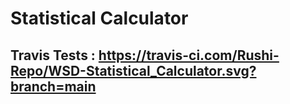 # Statistical Calculator

## Travis Tests : https://travis-ci.com/Rushi-Repo/WSD-Statistical_Calculator.svg?branch=main
